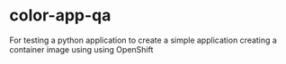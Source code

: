 # color-app-qa
For testing a python application to create a simple application creating a container image using  using OpenShift
